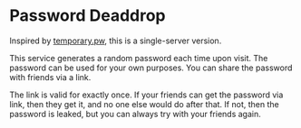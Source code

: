 Password Deaddrop
=================

Inspired by [temporary.pw](https://temporary.pw), this is a single-server
version.

This service generates a random password each time upon visit.  The password
can be used for your own purposes.  You can share the password with friends via
a link.

The link is valid for exactly once. If your friends can get the password via
link, then they get it, and no one else would do after that. If not, then
the password is leaked, but you can always try with your friends again.
